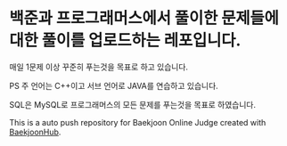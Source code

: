 # 백준과 프로그래머스에서 풀이한 문제들에 대한 풀이를 업로드하는 레포입니다.
매일 1문제 이상 꾸준히 푸는것을 목표로 하고 있습니다.

PS 주 언어는 C++이고 서브 언어로 JAVA를 연습하고 있습니다.

SQL은 MySQL로 프로그래머스의 모든 문제를 푸는것을 목표로 하였습니다.

This is a auto push repository for Baekjoon Online Judge created with [BaekjoonHub](https://github.com/BaekjoonHub/BaekjoonHub).
